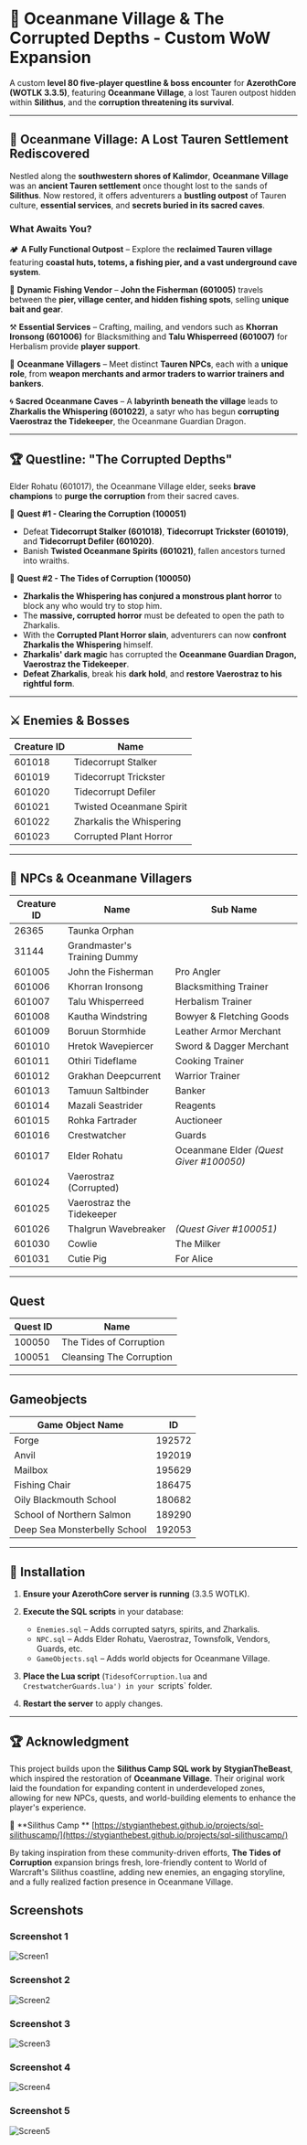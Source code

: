 
# 🌊 Oceanmane Village & The Corrupted Depths - Custom WoW Expansion  

A custom **level 80 five-player questline & boss encounter** for **AzerothCore (WOTLK 3.3.5)**, featuring **Oceanmane Village**, a lost Tauren outpost hidden within **Silithus**, and the **corruption threatening its survival**.  

---

## 📖 **Oceanmane Village: A Lost Tauren Settlement Rediscovered**  
Nestled along the **southwestern shores of Kalimdor**, **Oceanmane Village** was an **ancient Tauren settlement** once thought lost to the sands of **Silithus**. Now restored, it offers adventurers a **bustling outpost** of Tauren culture, **essential services**, and **secrets buried in its sacred caves**.  

### **What Awaits You?**  
🏕️ **A Fully Functional Outpost** – Explore the **reclaimed Tauren village** featuring **coastal huts, totems, a fishing pier, and a vast underground cave system**.  

🎣 **Dynamic Fishing Vendor** – **John the Fisherman (601005)** travels between the **pier, village center, and hidden fishing spots**, selling **unique bait and gear**.  

⚒️ **Essential Services** – Crafting, mailing, and vendors such as **Khorran Ironsong (601006)** for Blacksmithing and **Talu Whisperreed (601007)** for Herbalism provide **player support**.  

🐂 **Oceanmane Villagers** – Meet distinct **Tauren NPCs**, each with a **unique role**, from **weapon merchants and armor traders to warrior trainers and bankers**.  

🌀 **Sacred Oceanmane Caves** – A **labyrinth beneath the village** leads to **Zharkalis the Whispering (601022)**, a satyr who has begun **corrupting Vaerostraz the Tidekeeper**, the Oceanmane Guardian Dragon.  

---

## 🏆 **Questline: "The Corrupted Depths"**  
Elder Rohatu (601017), the Oceanmane Village elder, seeks **brave champions** to **purge the corruption** from their sacred caves.  

🔹 **Quest #1 - Clearing the Corruption (100051)**  
- Defeat **Tidecorrupt Stalker (601018)**, **Tidecorrupt Trickster (601019)**, and **Tidecorrupt Defiler (601020)**.  
- Banish **Twisted Oceanmane Spirits (601021)**, fallen ancestors turned into wraiths.  

🔹 **Quest #2 - The Tides of Corruption (100050)**  
- **Zharkalis the Whispering has conjured a monstrous plant horror** to block any who would try to stop him.  
- The **massive, corrupted horror** must be defeated to open the path to Zharkalis.  
- With the **Corrupted Plant Horror slain**, adventurers can now **confront Zharkalis the Whispering** himself.  
- **Zharkalis' dark magic** has corrupted the **Oceanmane Guardian Dragon, Vaerostraz the Tidekeeper**. 
- **Defeat Zharkalis**, break his **dark hold**, and **restore Vaerostraz to his rightful form**.  

---

## ⚔️ **Enemies & Bosses**  
| Creature ID | Name                      |
|------------|---------------------------|
| 601018     | Tidecorrupt Stalker       |
| 601019     | Tidecorrupt Trickster     |
| 601020     | Tidecorrupt Defiler       |
| 601021     | Twisted Oceanmane Spirit  |
| 601022     | Zharkalis the Whispering  |
| 601023     | Corrupted Plant Horror    |

---

## 👥 **NPCs & Oceanmane Villagers**  
| Creature ID | Name                     | Sub Name                  
|------------|-------------------------|--------------------------|
| 26365      | Taunka Orphan           |                          |
| 31144      | Grandmaster's Training Dummy |                      |
| 601005     | John the Fisherman      | Pro Angler               |
| 601006     | Khorran Ironsong        | Blacksmithing Trainer    |
| 601007     | Talu Whisperreed        | Herbalism Trainer        |
| 601008     | Kautha Windstring       | Bowyer & Fletching Goods |
| 601009     | Boruun Stormhide        | Leather Armor Merchant   |
| 601010     | Hretok Wavepiercer      | Sword & Dagger Merchant  |
| 601011     | Othiri Tideflame        | Cooking Trainer          |
| 601012     | Grakhan Deepcurrent     | Warrior Trainer         |
| 601013     | Tamuun Saltbinder       | Banker                   |
| 601014     | Mazali Seastrider       | Reagents                 |
| 601015     | Rohka Fartrader         | Auctioneer                         |
| 601016     | Crestwatcher            | Guards                         |
| 601017     | Elder Rohatu            | Oceanmane Elder    *(Quest Giver #100050)*      |
| 601024       | Vaerostraz (Corrupted) |
| 601025       | Vaerostraz the Tidekeeper |
| 601026     | Thalgrun Wavebreaker | *(Quest Giver #100051)* |
| 601030     | Cowlie                  | The Milker               |
| 601031     | Cutie Pig               | For Alice                |


---
##  **Quest**

| Quest  ID | Name                      |
|------------|---------------------------|
| 100050     | The Tides of Corruption       |
| 100051    | Cleansing The Corruption     |

---
##  **Gameobjects**

| Game Object Name              | ID      |
|--------------------------------|---------|
| Forge               | 192572  |
| Anvil                | 192019  |
| Mailbox                       | 195629  |
| Fishing Chair                 | 186475  |
| Oily Blackmouth School        | 180682  |
| School of Northern Salmon     | 189290  |
| Deep Sea Monsterbelly School  | 192053  |


---

## 📜 **Installation**  

1. **Ensure your AzerothCore server is running** (3.3.5 WOTLK).  

2. **Execute the SQL scripts** in your database:  
   - `Enemies.sql` – Adds corrupted satyrs, spirits, and Zharkalis.  
   - `NPC.sql` – Adds Elder Rohatu, Vaerostraz, Townsfolk, Vendors, Guards, etc.  
   - `GameObjects.sql` – Adds world objects for Oceanmane Village.  

3. **Place the Lua script** (`TidesofCorruption.lua` and `CrestwatcherGuards.lua') in your `scripts` folder.  

4. **Restart the server** to apply changes.  

---

## 🏆 **Acknowledgment**  
This project builds upon the **Silithus Camp SQL work by StygianTheBeast**, which inspired the restoration of **Oceanmane Village**. Their original work laid the foundation for expanding content in underdeveloped zones, allowing for new NPCs, quests, and world-building elements to enhance the player's experience.

🔗 **Silithus Camp ** [https://stygianthebest.github.io/projects/sql-silithuscamp/](https://stygianthebest.github.io/projects/sql-silithuscamp/)

By taking inspiration from these community-driven efforts, **The Tides of Corruption** expansion brings fresh, lore-friendly content to World of Warcraft's Silithus coastline, adding new enemies, an engaging storyline, and a fully realized faction presence in Oceanmane Village.



## Screenshots

### Screenshot 1
![Screen1](Screen1.jpg)

### Screenshot 2
![Screen2](Screen2.jpg)

### Screenshot 3
![Screen3](Screen3.jpg)

### Screenshot 4
![Screen4](Screen4.jpg)

### Screenshot 5
![Screen5](Screen5.jpg)


